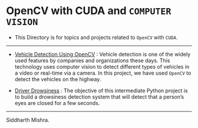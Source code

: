 # OpenCV with CUDA and `COMPUTER VISION`

* This Directory is for topics and projects related to `OpenCV` with `CUDA`.
---------------------------------------------------------------------------------------------------------------------
* <a href="https://github.com/RustyGrackle/Fundamentals_Of_Machine_Learning/tree/main/OpenCV%20with%20CUDA/Vehicle-Car-detection-in-real-time">Vehicle Detection Using OpenCV</a> : Vehicle detection is one of the widely used features by companies and organizations these days. This technology uses computer vision to detect different types of vehicles in a video or real-time via a camera. In this project, we have used `OpenCV` to detect the vehicles on the highway.

* <a href="https://github.com/RustyGrackle/Fundamentals_Of_Machine_Learning/tree/main/OpenCV%20with%20CUDA/DriverDrowsiness">Driver Drowsiness</a> : The objective of this intermediate Python project is to build a drowsiness detection system that will detect that a person’s eyes are closed for a few seconds.

-----------------------------------------------------------------------------------------------------------------------
Siddharth Mishra.
